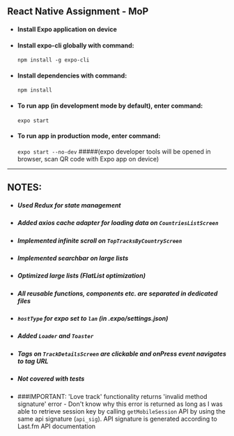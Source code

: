 React Native Assignment - MoP
--

- #### Install Expo application on device  

- #### Install expo-cli globally with command:   
  `npm install -g expo-cli`

- #### Install dependencies with command:   
  `npm install`
  
- #### To run app (in development mode by default), enter command:
  `expo start`
 
  
 - #### To run app in production mode, enter command: 
   `expo start --no-dev`
   #####(expo developer tools will be opened in browser, scan QR code with Expo app on device)
-----

NOTES:
--

- ##### Used Redux for state management 
- ##### Added axios cache adapter for loading data on `CountriesListScreen` 
- ##### Implemented infinite scroll on `TopTracksByCountryScreen` 
- ##### Implemented searchbar on large lists
- ##### Optimized large lists (FlatList optimization)
- ##### All reusable functions, components etc. are separated in dedicated files
- ##### `hostType` for expo set to `lan`  (in .expo/settings.json)
- ##### Added `Loader` and `Toaster`
- ##### Tags on `TrackDetailsScreen` are clickable and onPress event navigates to tag URL
- ##### Not covered with tests

- ###IMPORTANT: 'Love track' functionality returns 'invalid method signature' error - Don't know why this error is returned as long as I was able to retrieve session key by calling `getMobileSession` API by using the same api signature (`api_sig`). API signature is generated according to Last.fm API documentation 

